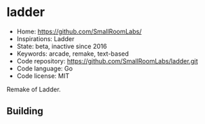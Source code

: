 # ladder

- Home: https://github.com/SmallRoomLabs/
- Inspirations: Ladder
- State: beta, inactive since 2016
- Keywords: arcade, remake, text-based
- Code repository: https://github.com/SmallRoomLabs/ladder.git
- Code language: Go
- Code license: MIT

Remake of Ladder.

## Building
